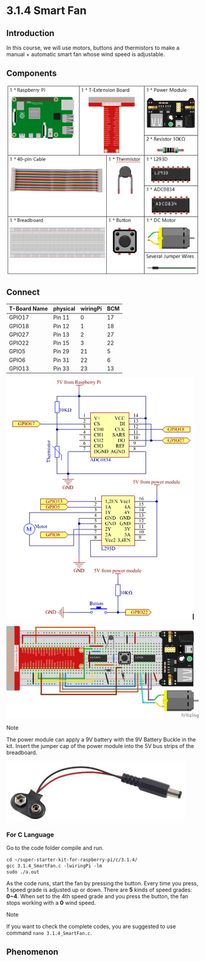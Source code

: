 

# 3.1.4 Smart Fan

## Introduction

In this course, we will use motors, buttons and thermistors to make a manual + automatic smart fan whose wind speed is adjustable.

## Components

![](./img/list_Smart_Fan.png)

## Connect

| T-Board Name | physical | wiringPi | BCM  |
| ------------ | -------- | -------- | ---- |
| GPIO17       | Pin 11   | 0        | 17   |
| GPIO18       | Pin 12   | 1        | 18   |
| GPIO27       | Pin 13   | 2        | 27   |
| GPIO22       | Pin 15   | 3        | 22   |
| GPIO5        | Pin 29   | 21       | 5    |
| GPIO6        | Pin 31   | 22       | 6    |
| GPIO13       | Pin 33   | 23       | 13   |



![](./img/Schematic_three_one4.png)

![](./img/image245.png)

> [!NOTE]
>
> The power module can apply a 9V battery with the 9V Battery Buckle in the kit. Insert the jumper cap of the power module into the 5V bus strips of the breadboard.

![](./img/image118.jpeg)

### For  C  Language

Go to the code folder compile and run.

```
cd ~/super-starter-kit-for-raspberry-pi/c/3.1.4/
gcc 3.1.4_SmartFan.c -lwiringPi -lm
sudo ./a.out
```

As the code runs, start the fan by pressing the button. Every time you press, 1 speed grade is adjusted up or down. There are **5** kinds of speed grades: **0~4**. When set to the 4th speed grade and you press the button, the fan stops working with a **0** wind speed.

> [!NOTE]
>
> If you want to check the complete codes, you are suggested to use command `nano 3.1.4_SmartFan.c`.

## Phenomenon

